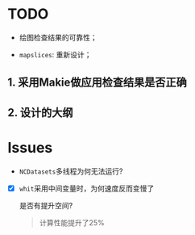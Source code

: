 <h1>TODO</h1>

- 绘图检查结果的可靠性；

- `mapslices`: 重新设计；

## 1. 采用Makie做应用检查结果是否正确

## 2. 设计的大纲


# Issues

- `NCDatasets`多线程为何无法运行?

- [x] `whit`采用中间变量时，为何速度反而变慢了

  是否有提升空间?
  > 计算性能提升了25%

